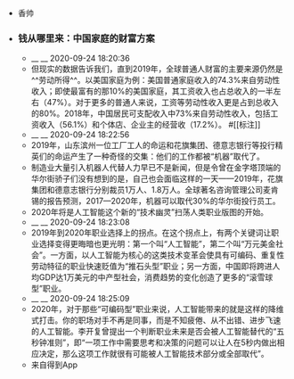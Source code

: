 - 香帅
- ### 钱从哪里来：中国家庭的财富方案
    - __ __ 2020-09-24 18:20:36
    - 但现实的数据告诉我们，直到2019年，全球普通人财富的主要来源仍然是^^劳动所得^^。以美国家庭为例：美国普通家庭收入的74.3%来自劳动性收入；即使最富有的那10%的美国家庭，其工资收入也占总收入的一半左右（47%）。对于更多的普通人来说，工资等劳动性收入更是占到总收入的80%。2018年，中国居民可支配收入中73%来自劳动性收入，包括工资收入（56.1%）和个体店、企业主的经营收（17.2%）。
#[[标注]]
    - __ __ 2020-09-24 18:22:56
    - 2019年，山东滨州一位工厂工人的命运和花旗集团、德意志银行等投行精英们的命运产生了一种奇怪的交集：他们的工作都被“机器”取代了。
    - 制造业大量引入机器人代替人力早已不是新闻，但是令曾在金字塔顶端的华尔街骄子们没有想到的是，自己也会面临这样的一天——2019年，花旗集团和德意志银行分别裁员1万人、1.8万人。全球著名咨询管理公司麦肯锡的报告预测，2017—2020年，机器可以取代30%的华尔街投行员工。
    - 2020年将是人工智能这个新的“技术幽灵”扫荡人类职业版图的开始。
    - __ __ 2020-09-24 18:23:08
    - 2019年到2020年职业选择上的拐点。在这个拐点上，有两个关键词让职业选择变得更晦暗也更光明：第一个叫“人工智能”，第二个叫“万元美金社会”。一方面，以人工智能为核心的这类技术变革会使具有可编码、重复性劳动特征的职业快速贬值为“推石头型”职业；另一方面，中国即将跨进人均GDP达1万美元的中产型社会，消费趋势的变化创造了更多的“滚雪球型”职业。
    - __ __ 2020-09-24 18:25:09
    - 2020年，对于那些“可编码型”职业来说，人工智能带来的就是这样的降维式打击。你的职场对手不再是同事，而是不知疲倦、从不出错、进步飞速的人工智能。李开复曾提出一个判断职业未来是否会被人工智能替代的“五秒钟准则”，即“一项工作中需要思考和决策的问题可以让人在5秒内做出相应决定，那么这项工作就很有可能被人工智能技术部分或全部取代”。
    - 来自得到App
